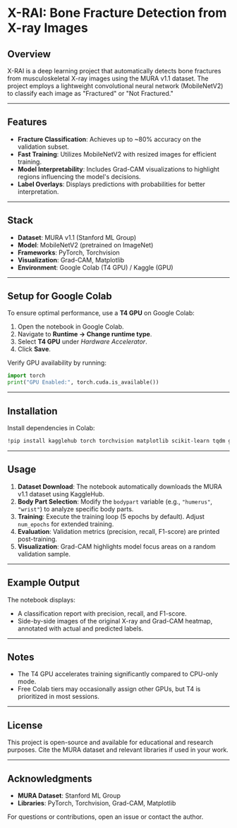 # X-RAI: Bone Fracture Detection from X-ray Images

## Overview  
X-RAI is a deep learning project that automatically detects bone fractures from musculoskeletal X-ray images using the MURA v1.1 dataset. The project employs a lightweight convolutional neural network (MobileNetV2) to classify each image as "Fractured" or "Not Fractured."

---

## Features  
- **Fracture Classification**: Achieves up to ~80% accuracy on the validation subset.  
- **Fast Training**: Utilizes MobileNetV2 with resized images for efficient training.  
- **Model Interpretability**: Includes Grad-CAM visualizations to highlight regions influencing the model's decisions.  
- **Label Overlays**: Displays predictions with probabilities for better interpretation.  

---

## Stack  
- **Dataset**: MURA v1.1 (Stanford ML Group)  
- **Model**: MobileNetV2 (pretrained on ImageNet)  
- **Frameworks**: PyTorch, Torchvision  
- **Visualization**: Grad-CAM, Matplotlib  
- **Environment**: Google Colab (T4 GPU) / Kaggle (GPU)  

---

## Setup for Google Colab  
To ensure optimal performance, use a **T4 GPU** on Google Colab:  
1. Open the notebook in Google Colab.  
2. Navigate to **Runtime → Change runtime type**.  
3. Select **T4 GPU** under *Hardware Accelerator*.  
4. Click **Save**.  

Verify GPU availability by running:  
```python
import torch
print("GPU Enabled:", torch.cuda.is_available())
```

---

## Installation  
Install dependencies in Colab:  
```bash
!pip install kagglehub torch torchvision matplotlib scikit-learn tqdm grad-cam
```

---

## Usage  
1. **Dataset Download**: The notebook automatically downloads the MURA v1.1 dataset using KaggleHub.  
2. **Body Part Selection**: Modify the `bodypart` variable (e.g., `"humerus"`, `"wrist"`) to analyze specific body parts.  
3. **Training**: Execute the training loop (5 epochs by default). Adjust `num_epochs` for extended training.  
4. **Evaluation**: Validation metrics (precision, recall, F1-score) are printed post-training.  
5. **Visualization**: Grad-CAM highlights model focus areas on a random validation sample.  

---

## Example Output  
The notebook displays:  
- A classification report with precision, recall, and F1-score.  
- Side-by-side images of the original X-ray and Grad-CAM heatmap, annotated with actual and predicted labels.  

---

## Notes  
- The T4 GPU accelerates training significantly compared to CPU-only mode.  
- Free Colab tiers may occasionally assign other GPUs, but T4 is prioritized in most sessions.  

---

## License  
This project is open-source and available for educational and research purposes. Cite the MURA dataset and relevant libraries if used in your work.  

---

## Acknowledgments  
- **MURA Dataset**: Stanford ML Group  
- **Libraries**: PyTorch, Torchvision, Grad-CAM, Matplotlib  

For questions or contributions, open an issue or contact the author.
